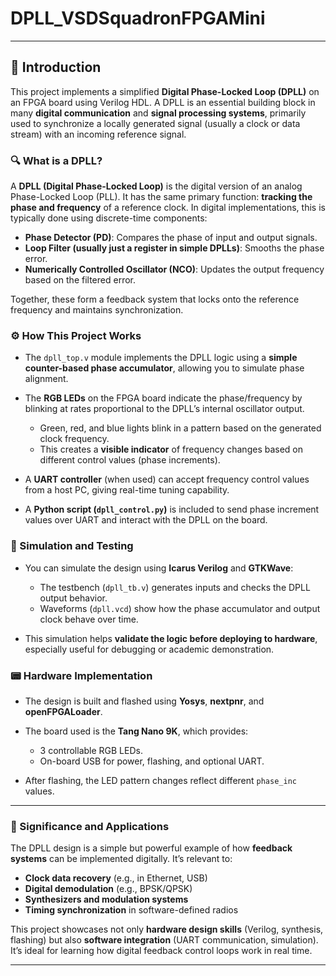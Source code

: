 # DPLL_VSDSquadronFPGAMini

---

## 🧠 Introduction

This project implements a simplified **Digital Phase-Locked Loop (DPLL)** on an FPGA board using Verilog HDL. A DPLL is an essential building block in many **digital communication** and **signal processing systems**, primarily used to synchronize a locally generated signal (usually a clock or data stream) with an incoming reference signal.

### 🔍 What is a DPLL?

A **DPLL (Digital Phase-Locked Loop)** is the digital version of an analog Phase-Locked Loop (PLL). It has the same primary function: **tracking the phase and frequency** of a reference clock. In digital implementations, this is typically done using discrete-time components:

* **Phase Detector (PD)**: Compares the phase of input and output signals.
* **Loop Filter (usually just a register in simple DPLLs)**: Smooths the phase error.
* **Numerically Controlled Oscillator (NCO)**: Updates the output frequency based on the filtered error.

Together, these form a feedback system that locks onto the reference frequency and maintains synchronization.

### ⚙️ How This Project Works

* The `dpll_top.v` module implements the DPLL logic using a **simple counter-based phase accumulator**, allowing you to simulate phase alignment.
* The **RGB LEDs** on the FPGA board indicate the phase/frequency by blinking at rates proportional to the DPLL’s internal oscillator output.

  * Green, red, and blue lights blink in a pattern based on the generated clock frequency.
  * This creates a **visible indicator** of frequency changes based on different control values (phase increments).
* A **UART controller** (when used) can accept frequency control values from a host PC, giving real-time tuning capability.
* A **Python script (`dpll_control.py`)** is included to send phase increment values over UART and interact with the DPLL on the board.

### 🧪 Simulation and Testing

* You can simulate the design using **Icarus Verilog** and **GTKWave**:

  * The testbench (`dpll_tb.v`) generates inputs and checks the DPLL output behavior.
  * Waveforms (`dpll.vcd`) show how the phase accumulator and output clock behave over time.
* This simulation helps **validate the logic before deploying to hardware**, especially useful for debugging or academic demonstration.

### 📟 Hardware Implementation

* The design is built and flashed using **Yosys**, **nextpnr**, and **openFPGALoader**.
* The board used is the **Tang Nano 9K**, which provides:

  * 3 controllable RGB LEDs.
  * On-board USB for power, flashing, and optional UART.
* After flashing, the LED pattern changes reflect different `phase_inc` values.

---

### 🚀 Significance and Applications

The DPLL design is a simple but powerful example of how **feedback systems** can be implemented digitally. It’s relevant to:

* **Clock data recovery** (e.g., in Ethernet, USB)
* **Digital demodulation** (e.g., BPSK/QPSK)
* **Synthesizers and modulation systems**
* **Timing synchronization** in software-defined radios

This project showcases not only **hardware design skills** (Verilog, synthesis, flashing) but also **software integration** (UART communication, simulation). It’s ideal for learning how digital feedback control loops work in real time.

---



